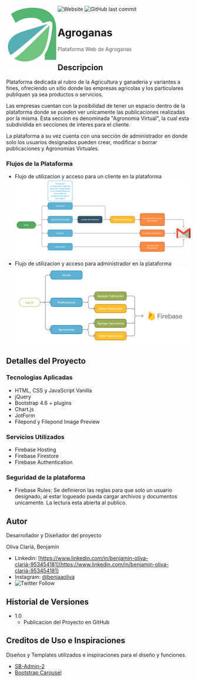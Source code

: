 ![Website](https://img.shields.io/website?up_message=online&url=https%3A%2F%2Fagroganas.com)
![GitHub last commit](https://img.shields.io/github/last-commit/BenjaOliva/Agroganas?label=Ultimo%20Commit)
<img width="140px" src="assets/logo-only-icon.png" align="left" />

# Agroganas

>Plataforma Web de Agroganas

## Descripcion

Plataforma dedicada al rubro de la Agricultura y ganaderia y variantes a fines, ofreciendo un sitio donde las empresas agricolas y los particulares publiquen ya sea productos o servicios.

Las empresas cuentan con la posibilidad de tener un espacio dentro de la plataforma donde se pueden ver unicamente las publicaciones realizadas por la misma. Esta seccion es denominada "Agronomia Virtual", la cual esta subdividida en secciones de interes para el cliente.

La plataforma a su vez cuenta con una sección de administrador en donde solo los usuarios designados pueden crear, modificar o borrar publicaciones y Agronomias Virtuales.

### Flujos de la Plataforma

* Flujo de utilizacion y acceso para un cliente en la plataforma
![alt text](assets/Flujo-Cliente.png)

* Flujo de utilizacion y acceso para administrador en la plataforma
![alt text](assets/Flujo-Administrador.png)

## Detalles del Proyecto

### Tecnologias Aplicadas

* HTML, CSS y JavaScript Vanilla
* jQuery
* Bootstrap 4.6 + plugins
* Chart.js
* JotForm
* Filepond y Filepond Image Preview

### Servicios Utilizados

* Firebase Hosting
* Firebase Firestore
* Firebase Authentication

### Seguridad de la plataforma

* Firebase Rules: Se definieron las reglas para que solo un usuario designado, al estar logueado pueda cargar archivos y documentos unicamente. La lectura esta abierta al publico.

## Autor

Desarrollador y Diseñador del proyecto

Oliva Clariá, Benjamín  
* Linkedin: [https://www.linkedin.com/in/benjamin-oliva-clariá-953454181](https://www.linkedin.com/in/benjamin-oliva-clariá-953454181)
* Instagram: [@benjaaoliva](https://instagram.com/benjaaoliva/)
* ![Twitter Follow](https://img.shields.io/twitter/follow/benjaa_20?style=social)
## Historial de Versiones

* 1.0
    * Publicacion del Proyecto en GitHub

## Creditos de Uso e Inspiraciones

Diseños y Templates utilizados e inspiraciones para el diseño y funciones.
* [SB-Admin-2](https://startbootstrap.com/theme/sb-admin-2)
* [Bootstrap Carousel](https://getbootstrap.com/docs/4.0/examples/carousel/)
